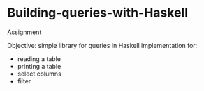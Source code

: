 # Building-queries-with-Haskell
Assignment

Objective: simple library for queries in Haskell
implementation for:
  - reading a table
  - printing a table
  - select columns
  - filter
